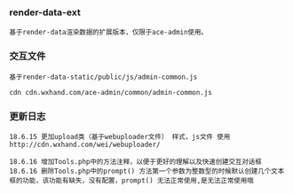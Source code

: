 ### render-data-ext
    基于render-data渲染数据的扩展版本，仅限于ace-admin使用。

### 交互文件

    基于render-data-static/public/js/admin-common.js
    
    cdn cdn.wxhand.com/ace-admin/common/admin-common.js

### 更新日志

    18.6.15 更加upload类（基于webuploader文件） 样式，js文件 使用 http://cdn.wxhand.com/wei/webuploader/
     
    18.6.16 增加Tools.php中的方法注释，以便于更好的理解以及快速创建交互对话框
    18.6.16 删除Tools.php中的prompt() 方法第一个参数为整数型的时候默认创建几个文本框的功能，该功能有缺失，没有配置，prompt() 无法正常使用,是无法正常使用哦